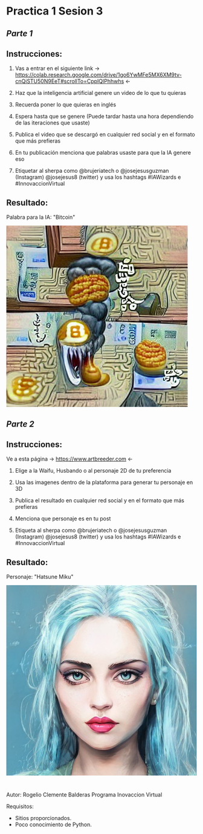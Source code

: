 # Practica 1 Sesion 3

*Parte 1*
-
Instrucciones: 
-
1. Vas a entrar en el siguiente link -> https://colab.research.google.com/drive/1go6YwMFe5MX6XM9tv-cnQiSTU50N9EeT#scrollTo=CppIQlPhhwhs <-
	
2. Haz que la inteligencia artificial genere un video de lo que tu quieras

3. Recuerda poner lo que quieras en inglés
	
4. Espera hasta que se genere (Puede tardar hasta una hora dependiendo de las iteraciones que usaste)
	
5. Publica el video que se descargó en cualquier red social y en el formato que más prefieras
	
6. En tu publicación menciona que palabras usaste para que la IA genere eso
	
7. Etiquetar al sherpa como @brujeriatech o @josejesusguzman (Instagram) @josejesus8 (twitter) y usa los hashtags #IAWizards e #InnovaccionVirtual

Resultado:
-
Palabra para la IA: "Bitcoin"

![imagen](IAword.png)

*Parte 2*
-
Instrucciones: 
-

Ve a esta página -> https://www.artbreeder.com <-
	
1. Elige a la Waifu, Husbando o al personaje 2D de tu preferencia
	
2. Usa las imagenes dentro de la plataforma para generar tu personaje en 3D
	
3. Publica el resultado en cualquier red social y en el formato que más prefieras
	
4. Menciona que personaje es en tu post
	
5. Etiqueta al sherpa como @brujeriatech o @josejesusguzman (Instagram) @josejesus8 (twitter) y usa los hashtags #IAWizards e #InnovaccionVirtual


Resultado:
-
Personaje: "Hatsune Miku"

![imagen](IAcharacter.jpeg)

#
Autor: Rogelio Clemente Balderas
Programa Inovaccion Virtual 

Requisitos: 

- Sitios proporcionados.
- Poco conocimiento de Python.

#

